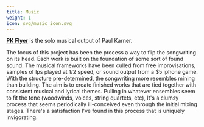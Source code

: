 ```yaml
---
title: Music
weight: 1
icon: svg/music_icon.svg
---
```


[**PK Flyer**](https://pkflyer.bandcamp.com/) is the solo musical output of Paul Karner.

The focus of this project has been the process a way to flip the songwriting on its head. Each work is built on the foundation of some sort of found sound. The musical frameworks have been culled from free improvisations, samples of lps played at 1/2 speed, or sound output from a $5 iphone game. With the structure pre-determined, the songwriting more resembles mining than building. The aim is to create finished works that are tied together with consistent musical and lyrical themes. Pulling in whatever ensembles seem to fit the tone (woodwinds, voices, string quartets, etc), It's a clumsy process that seems periodically ill-conceived even through the initial mixing stages. There's a satisfaction I've found in this process that is uniquely invigorating.